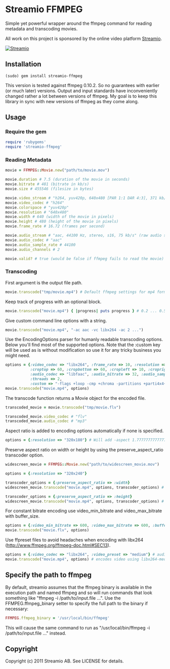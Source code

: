 Streamio FFMPEG
===============

Simple yet powerful wrapper around the ffmpeg command for reading metadata and transcoding movies.

All work on this project is sponsored by the online video platform [Streamio](http://streamio.com).

[![Streamio](http://d253c4ja9jigvu.cloudfront.net/assets/small-logo.png)](http://streamio.com)

Installation
------------

    (sudo) gem install streamio-ffmpeg

This version is tested against ffmpeg 0.10.2. So no guarantees with earlier (or much later) versions. Output and input standards have inconveniently changed rather a lot between versions of ffmpeg. My goal is to keep this library in sync with new versions of ffmpeg as they come along.

Usage
-----

### Require the gem

``` ruby
require 'rubygems'
require 'streamio-ffmpeg'
```

### Reading Metadata

``` ruby
movie = FFMPEG::Movie.new("path/to/movie.mov")

movie.duration # 7.5 (duration of the movie in seconds)
movie.bitrate # 481 (bitrate in kb/s)
movie.size # 455546 (filesize in bytes)

movie.video_stream # "h264, yuv420p, 640x480 [PAR 1:1 DAR 4:3], 371 kb/s, 16.75 fps, 15 tbr, 600 tbn, 1200 tbc" (raw video stream info)
movie.video_codec # "h264"
movie.colorspace # "yuv420p"
movie.resolution # "640x480"
movie.width # 640 (width of the movie in pixels)
movie.height # 480 (height of the movie in pixels)
movie.frame_rate # 16.72 (frames per second)

movie.audio_stream # "aac, 44100 Hz, stereo, s16, 75 kb/s" (raw audio stream info)
movie.audio_codec # "aac"
movie.audio_sample_rate # 44100
movie.audio_channels # 2

movie.valid? # true (would be false if ffmpeg fails to read the movie)
```

### Transcoding

First argument is the output file path.

``` ruby
movie.transcode("tmp/movie.mp4") # Default ffmpeg settings for mp4 format
```

Keep track of progress with an optional block.

``` ruby
movie.transcode("movie.mp4") { |progress| puts progress } # 0.2 ... 0.5 ... 1.0
```

Give custom command line options with a string.

``` ruby
movie.transcode("movie.mp4", "-ac aac -vc libx264 -ac 2 ...")
```

Use the EncodingOptions parser for humanly readable transcoding options. Below you'll find most of the supported options. Note that the :custom key will be used as is without modification so use it for any tricky business you might need.

``` ruby
options = {:video_codec => "libx264", :frame_rate => 10, :resolution => "320x240", :video_bitrate => 300, :video_bitrate_tolerance => 100,
           :croptop => 60, :cropbottom => 60, :cropleft => 10, :cropright => 10, :aspect => 1.333333, :keyframe_interval => 90,
           :audio_codec => "libfaac", :audio_bitrate => 32, :audio_sample_rate => 22050, :audio_channels => 1,
           :threads => 2,
           :custom => "-flags +loop -cmp +chroma -partitions +parti4x4+partp8x8 -flags2 +mixed_refs -me_method umh -subq 6 -refs 6 -rc_eq 'blurCplx^(1-qComp)' -coder 0 -me_range 16 -g 250 -keyint_min 25 -sc_threshold 40 -i_qfactor 0.71 -qcomp 0.6 -qmin 10 -qmax 51 -qdiff 4 -level 21"}
movie.transcode("movie.mp4", options)
```

The transcode function returns a Movie object for the encoded file.

``` ruby
transcoded_movie = movie.transcode("tmp/movie.flv")

transcoded_movie.video_codec # "flv"
transcoded_movie.audio_codec # "mp3"
```

Aspect ratio is added to encoding options automatically if none is specified.

``` ruby
options = {:resolution => "320x180"} # Will add -aspect 1.77777777777778 to ffmpeg
```

Preserve aspect ratio on width or height by using the preserve_aspect_ratio transcoder option.

``` ruby
widescreen_movie = FFMPEG::Movie.new("path/to/widescreen_movie.mov")

options = {:resolution => "320x240"}

transcoder_options = {:preserve_aspect_ratio => :width}
widescreen_movie.transcode("movie.mp4", options, transcoder_options) # Output resolution will be 320x180

transcoder_options = {:preserve_aspect_ratio => :height}
widescreen_movie.transcode("movie.mp4", options, transcoder_options) # Output resolution will be 426x240
```

For constant bitrate encoding use video_min_bitrate and video_max_bitrate with buffer_size.

``` ruby
options = {:video_min_bitrate => 600, :video_max_bitrate => 600, :buffer_size => 2000}
movie.transcode("movie.flv", options)
```

Use ffpreset files to avoid headaches when encoding with libx264 (http://www.ffmpeg.org/ffmpeg-doc.html#SEC13).

``` ruby
options = {:video_codec => "libx264", :video_preset => "medium"} # audio_preset and file_preset also availible
movie.transcode("movie.mp4", options) # encodes video using libx264-medium.ffpreset
```

Specify the path to ffmpeg
--------------------------

By default, streamio assumes that the ffmpeg binary is available in the execution path and named ffmpeg and so will run commands that look something like "ffmpeg -i /path/to/input.file ...". Use the FFMPEG.ffmpeg_binary setter to specify the full path to the binary if necessary:

``` ruby
FFMPEG.ffmpeg_binary = '/usr/local/bin/ffmpeg'
```

This will cause the same command to run as "/usr/local/bin/ffmpeg -i /path/to/input.file ..." instead.

Copyright
---------

Copyright (c) 2011 Streamio AB. See LICENSE for details.

